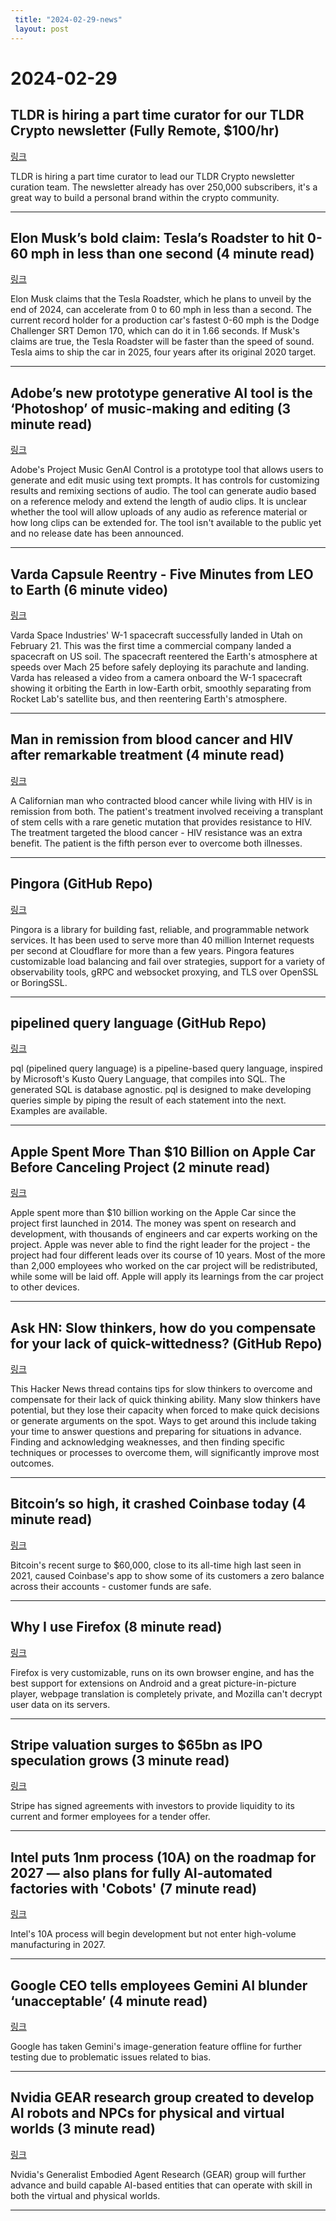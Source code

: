 ```yaml
---
 title: "2024-02-29-news"
 layout: post
---
```

<h1>2024-02-29</h1><h2>TLDR is hiring a part time curator for our TLDR Crypto newsletter (Fully Remote, $100/hr)</h2><p><a href="mailto:jobs@tldr.tech">링크</a>  </p><p>TLDR is hiring a part time curator to lead our TLDR Crypto newsletter curation team. The newsletter already has over 250,000 subscribers, it's a great way to build a personal brand within the crypto community. </p><hr /><h2>Elon Musk’s bold claim: Tesla’s Roadster to hit 0-60 mph in less than one second (4 minute read)</h2><p><a href="https://interestingengineering.com/transportation/elon-musks-bold-claim-teslas-roadster-to-hit-0-60-mph-in-less-than-one-second?utm_source=tldrnewsletter">링크</a>  </p><p>Elon Musk claims that the Tesla Roadster, which he plans to unveil by the end of 2024, can accelerate from 0 to 60 mph in less than a second. The current record holder for a production car's fastest 0-60 mph is the Dodge Challenger SRT Demon 170, which can do it in 1.66 seconds. If Musk's claims are true, the Tesla Roadster will be faster than the speed of sound. Tesla aims to ship the car in 2025, four years after its original 2020 target. </p><hr /><h2>Adobe’s new prototype generative AI tool is the ‘Photoshop’ of music-making and editing (3 minute read)</h2><p><a href="https://www.theverge.com/2024/2/28/24085551/adobe-project-music-genai-control-prototype-tool-hot-pod?utm_source=tldrnewsletter">링크</a>  </p><p>Adobe's Project Music GenAI Control is a prototype tool that allows users to generate and edit music using text prompts. It has controls for customizing results and remixing sections of audio. The tool can generate audio based on a reference melody and extend the length of audio clips. It is unclear whether the tool will allow uploads of any audio as reference material or how long clips can be extended for. The tool isn't available to the public yet and no release date has been announced. </p><hr /><h2>Varda Capsule Reentry - Five Minutes from LEO to Earth (6 minute video)</h2><p><a href="https://www.youtube.com/watch?v=qw4DseiPu7E&amp;utm_source=tldrnewsletter">링크</a>  </p><p>Varda Space Industries' W-1 spacecraft successfully landed in Utah on February 21. This was the first time a commercial company landed a spacecraft on US soil. The spacecraft reentered the Earth's atmosphere at speeds over Mach 25 before safely deploying its parachute and landing. Varda has released a video from a camera onboard the W-1 spacecraft showing it orbiting the Earth in low-Earth orbit, smoothly separating from Rocket Lab's satellite bus, and then reentering Earth's atmosphere. </p><hr /><h2>Man in remission from blood cancer and HIV after remarkable treatment (4 minute read)</h2><p><a href="https://www.theguardian.com/us-news/2024/feb/28/blood-cancer-hiv-treatment?utm_source=tldrnewsletter">링크</a>  </p><p>A Californian man who contracted blood cancer while living with HIV is in remission from both. The patient's treatment involved receiving a transplant of stem cells with a rare genetic mutation that provides resistance to HIV. The treatment targeted the blood cancer - HIV resistance was an extra benefit. The patient is the fifth person ever to overcome both illnesses. </p><hr /><h2>Pingora (GitHub Repo)</h2><p><a href="https://github.com/cloudflare/pingora/tree/main?utm_source=tldrnewsletter">링크</a>  </p><p>Pingora is a library for building fast, reliable, and programmable network services. It has been used to serve more than 40 million Internet requests per second at Cloudflare for more than a few years. Pingora features customizable load balancing and fail over strategies, support for a variety of observability tools, gRPC and websocket proxying, and TLS over OpenSSL or BoringSSL. </p><hr /><h2>pipelined query language (GitHub Repo)</h2><p><a href="https://github.com/runreveal/pql?utm_source=tldrnewsletter">링크</a>  </p><p>pql (pipelined query language) is a pipeline-based query language, inspired by Microsoft's Kusto Query Language, that compiles into SQL. The generated SQL is database agnostic. pql is designed to make developing queries simple by piping the result of each statement into the next. Examples are available. </p><hr /><h2>Apple Spent More Than $10 Billion on Apple Car Before Canceling Project (2 minute read)</h2><p><a href="https://www.macrumors.com/2024/02/28/apple-car-10-billion-spent/?utm_source=tldrnewsletter">링크</a>  </p><p>Apple spent more than $10 billion working on the Apple Car since the project first launched in 2014. The money was spent on research and development, with thousands of engineers and car experts working on the project. Apple was never able to find the right leader for the project - the project had four different leads over its course of 10 years. Most of the more than 2,000 employees who worked on the car project will be redistributed, while some will be laid off. Apple will apply its learnings from the car project to other devices. </p><hr /><h2>Ask HN: Slow thinkers, how do you compensate for your lack of quick-wittedness? (GitHub Repo)</h2><p><a href="https://news.ycombinator.com/item?id=39522734&amp;utm_source=tldrnewsletter">링크</a>  </p><p>This Hacker News thread contains tips for slow thinkers to overcome and compensate for their lack of quick thinking ability. Many slow thinkers have potential, but they lose their capacity when forced to make quick decisions or generate arguments on the spot. Ways to get around this include taking your time to answer questions and preparing for situations in advance. Finding and acknowledging weaknesses, and then finding specific techniques or processes to overcome them, will significantly improve most outcomes. </p><hr /><h2>Bitcoin’s so high, it crashed Coinbase today (4 minute read)</h2><p><a href="https://techcrunch.com/2024/02/28/following-the-bitcoin-surge-coinbases-app-is-showing-users-a-zero-balance/?utm_source=tldrnewsletter">링크</a>  </p><p>Bitcoin's recent surge to $60,000, close to its all-time high last seen in 2021, caused Coinbase's app to show some of its customers a zero balance across their accounts - customer funds are safe. </p><hr /><h2>Why I use Firefox (8 minute read)</h2><p><a href="https://xn--ime-zza.eu/3?utm_source=tldrnewsletter">링크</a>  </p><p>Firefox is very customizable, runs on its own browser engine, and has the best support for extensions on Android and a great picture-in-picture player, webpage translation is completely private, and Mozilla can't decrypt user data on its servers. </p><hr /><h2>Stripe valuation surges to $65bn as IPO speculation grows (3 minute read)</h2><p><a href="https://www.siliconrepublic.com/start-ups/stripe-valuation-tender-offer-employees-stock-market-ipo?utm_source=tldrnewsletter">링크</a>  </p><p>Stripe has signed agreements with investors to provide liquidity to its current and former employees for a tender offer. </p><hr /><h2>Intel puts 1nm process (10A) on the roadmap for 2027 — also plans for fully AI-automated factories with 'Cobots' (7 minute read)</h2><p><a href="https://www.tomshardware.com/pc-components/cpus/intel-puts-1nm-process-10a-on-the-roadmap-for-2027-aiming-for-fully-ai-automated-factories-with-cobots?utm_source=tldrnewsletter">링크</a>  </p><p>Intel's 10A process will begin development but not enter high-volume manufacturing in 2027. </p><hr /><h2>Google CEO tells employees Gemini AI blunder ‘unacceptable’ (4 minute read)</h2><p><a href="https://www.cnbc.com/2024/02/28/google-ceo-tells-employees-gemini-ai-blunder-unacceptable.html?utm_source=tldrnewsletter">링크</a>  </p><p>Google has taken Gemini's image-generation feature offline for further testing due to problematic issues related to bias. </p><hr /><h2>Nvidia GEAR research group created to develop AI robots and NPCs for physical and virtual worlds (3 minute read)</h2><p><a href="https://www.tomshardware.com/tech-industry/artificial-intelligence/nvidia-gear-research-group-created-to-develop-ai-robots-and-npcs-for-for-physical-and-virtual-worlds?utm_source=tldrnewsletter">링크</a>  </p><p>Nvidia's Generalist Embodied Agent Research (GEAR) group will further advance and build capable AI-based entities that can operate with skill in both the virtual and physical worlds. </p><hr />